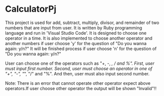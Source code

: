 # CalculatorPj

This project is used for add, subtract, multiply, divisor, and remainder of two numbers that are input from user. 
It is written by Ruby programming language and run in 'Visual Studio Code'. 
It is designed to choose one operator in a time.
It is also implemented to choose another operator and another numbers if user choose 'y' for the question of "Do you wanna again: y/n?"
It will be finished process if user choose 'n' for the question of "Do you wanna again: y/n?"

User can choose one of the operators such as "+, -, *, / and %".
First, user must input first number.
Second, user must choose an operator in one of "+", "-", "*", "/" and "%".
And then, user must also input second number.

Note: There is an error that cannot operate other operator expect above operators.If user choose other operator the output will be shown "Invalid"!!

